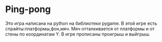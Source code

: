 # Ping-pong
Это игра написана на python на библиотеки pygame.
В этой игре есть спрайты:платформы,фон,мяч.
Мяч отталкивается от платформы и от стены по координатам Y.
В игре прописаны проигрыш и выйгрыш.
